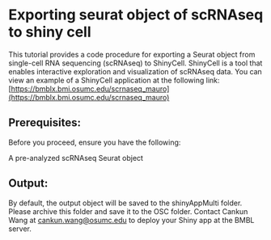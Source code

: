 # Exporting seurat object of scRNAseq to shiny cell

This tutorial provides a code procedure for exporting a Seurat object from single-cell RNA sequencing (scRNAseq) to ShinyCell. ShinyCell is a tool that enables interactive exploration and visualization of scRNAseq data. You can view an example of a ShinyCell application at the following link: [https://bmblx.bmi.osumc.edu/scrnaseq_mauro](https://bmblx.bmi.osumc.edu/scrnaseq_mauro)



## Prerequisites:
Before you proceed, ensure you have the following:

A pre-analyzed scRNAseq Seurat object

## Output:
By default, the output object will be saved to the shinyAppMulti folder. Please archive this folder and save it to the OSC folder. Contact Cankun Wang at cankun.wang@osumc.edu to deploy your Shiny app at the BMBL server.

